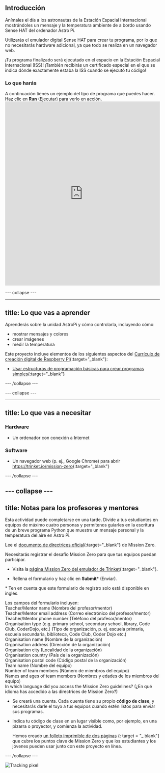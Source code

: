 ## Introducción

Anímales el día a los astronautas de la Estación Espacial Internacional mostrándoles un mensaje y la temperatura ambiente de a bordo usando Sense HAT del ordenador Astro Pi.

Utilizarás el emulador digital Sense HAT para crear tu programa, por lo que no necesitarás hardware adicional, ya que todo se realiza en un navegador web.

¡Tu programa finalizado será ejecutado en el espacio en la Estación Espacial Internacional (ISS)! ¡También recibirás un certificado especial en el que se indica dónde exactamente estaba la ISS cuando se ejecutó tu código!

### Lo que harás

A continuación tienes un ejemplo del tipo de programa que puedes hacer. Haz clic en **Run** (Ejecutar) para verlo en acción. <iframe src="https://trinket.io/embed/python/069f6138f7?outputOnly=true&start=result" width="100%" height="600" frameborder="0" marginwidth="0" marginheight="0" allowfullscreen mark="crwd-mark"></iframe> 

\--- collapse \---

* * *

## title: Lo que vas a aprender

Aprenderás sobre la unidad AstroPi y cómo controlarla, incluyendo cómo:

+ mostrar mensajes y colores
+ crear imágenes
+ medir la temperatura

Este proyecto incluye elementos de los siguientes aspectos del [Currículo de creación digital de Raspberry Pi](http://rpf.io/curriculum){:target="_blank"}:

+ [Usar estructuras de programación básicas para crear programas simples](https://curriculum.raspberrypi.org/programming/creator/){:target="_blank"}

\--- /collapse \---

\--- collapse \---

* * *

## title: Lo que vas a necesitar

### Hardware

+ Un ordenador con conexión a Internet

### Software

+ Un navegador web (p. ej., Google Chrome) para abrir <https://trinket.io/mission-zero>{:target="_blank"}

\--- /collapse \---

## \--- collapse \---

## title: Notas para los profesores y mentores

Esta actividad puede completarse en una tarde. Divide a tus estudiantes en equipos de máximo cuatro personas y permítenos guiarles en la escritura de un breve programa Python que muestre un mensaje personal y la temperatura del aire en Astro Pi.

Lee el [documento de directrices oficial](https://astro-pi.org/wp-content/uploads/2018/09/Astro_Pi_Mission_Zero_Guidelines_2018_19_V12_pages.pdf){:target="_blank"} de Mission Zero.

Necesitarás registrar el desafío Mission Zero para que tus equipos puedan participar.

+ Visita la [página Mission Zero del emulador de Trinket](https://trinket.io/mission-zero/register){:target="_blank"}.

+ Rellena el formulario y haz clic en **Submit**\* (Enviar).

\* Ten en cuenta que este formulario de registro solo está disponible en inglés.

Los campos del formulario incluyen:  
Teacher/Mentor name (Nombre del profesor/mentor)  
Teacher/Mentor email address (Correo electrónico del profesor/mentor)  
Teacher/Mentor phone number (Teléfono del profesor/mentor)  
Organisation type (e.g. primary school, secondary school, library, Code Club, CoderDojo, etc.) (Tipo de organización, p. ej. escuela primaria, escuela secundaria, biblioteca, Code Club, Coder Dojo etc.)  
Organisation name (Nombre de la organización)  
Organisation address (Dirección de la organización)  
Organisation city (Localidad de la organización)  
Organisation country (País de la organización)  
Organisation postal code (Código postal de la organización)  
Team name (Nombre del equipo)  
Number of team members (Número de miembros del equipo)  
Names and ages of team members (Nombres y edades de los miembros del equipo)  
In which language did you access the Mission Zero guidelines? (¿En qué idioma has accedido a las directrices de Mission Zero?)

+ Se creará una cuenta. Cada cuenta tiene su propio **código de clase**, y necesitarás darle el tuyo a tus equipos cuando estén listos para enviar sus programas.

+ Indica tu código de clase en un lugar visible como, por ejemplo, en una pizarra o proyector, y comienza la actividad.
    
    Hemos creado [un folleto imprimible de dos páginas](https://astro-pi.org/astro_pi_mission_zero_project_print_out_v10_print/) {: target = "_ blank"} que cubre los puntos clave de Mission Zero y que los estudiantes y los jóvenes pueden usar junto con este proyecto en línea.

\--- /collapse \---

![Tracking pixel](https://code.org/api/hour/begin_raspberrypi_astropi.png)